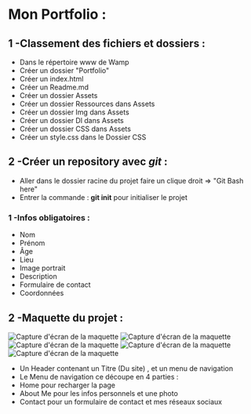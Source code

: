 # **Mon Portfolio** :

## 1 -Classement des fichiers et dossiers :
- Dans le répertoire www de Wamp
- Créer un dossier "Portfolio"
- Créer un index.html
- Créer un Readme.md
- Créer un dossier Assets
- Créer un dossier Ressources dans Assets
- Créer un dossier Img dans Assets
- Créer un dossier Dl dans Assets
- Créer un dossier CSS dans Assets
- Créer un style.css dans le Dossier CSS

## 2 -Créer un repository avec *git* :
- Aller dans le dossier racine du projet faire un clique droit => "Git Bash here"
- Entrer la commande : **git init** pour initialiser le projet 

### 1 -Infos obligatoires :
- Nom
- Prénom
- Âge
- Lieu
- Image portrait 
- Description
- Formulaire de contact
- Coordonnées 

## 2 -Maquette du projet :

![Capture d'écran de la maquette](/assets/img/Maquette1.jpg)  ![Capture d'écran de la maquette](/assets/img/Maquette2.jpg)  ![Capture d'écran de la maquette](/assets/img/Maquette3.jpg)  ![Capture d'écran de la maquette](/assets/img/Maquette4.jpg)  ![Capture d'écran de la maquette](/assets/img/Maquette5.jpg)

- Un Header contenant un Titre (Du site) , et un menu de navigation
- Le Menu de navigation ce découpe en 4 parties :
- Home pour recharger la page 
- About Me pour les infos personnels et une photo
- Contact pour un formulaire de contact et mes réseaux sociaux

